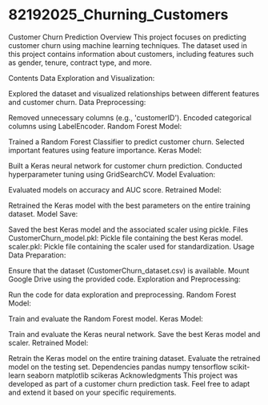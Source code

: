 # 82192025_Churning_Customers

Customer Churn Prediction
Overview
This project focuses on predicting customer churn using machine learning techniques. The dataset used in this project contains information about customers, including features such as gender, tenure, contract type, and more.

Contents
Data Exploration and Visualization:

Explored the dataset and visualized relationships between different features and customer churn.
Data Preprocessing:

Removed unnecessary columns (e.g., 'customerID').
Encoded categorical columns using LabelEncoder.
Random Forest Model:

Trained a Random Forest Classifier to predict customer churn.
Selected important features using feature importance.
Keras Model:

Built a Keras neural network for customer churn prediction.
Conducted hyperparameter tuning using GridSearchCV.
Model Evaluation:

Evaluated models on accuracy and AUC score.
Retrained Model:

Retrained the Keras model with the best parameters on the entire training dataset.
Model Save:

Saved the best Keras model and the associated scaler using pickle.
Files
CustomerChurn_model.pkl: Pickle file containing the best Keras model.
scaler.pkl: Pickle file containing the scaler used for standardization.
Usage
Data Preparation:

Ensure that the dataset (CustomerChurn_dataset.csv) is available.
Mount Google Drive using the provided code.
Exploration and Preprocessing:

Run the code for data exploration and preprocessing.
Random Forest Model:

Train and evaluate the Random Forest model.
Keras Model:

Train and evaluate the Keras neural network.
Save the best Keras model and scaler.
Retrained Model:

Retrain the Keras model on the entire training dataset.
Evaluate the retrained model on the testing set.
Dependencies
pandas
numpy
tensorflow
scikit-learn
seaborn
matplotlib
scikeras
Acknowledgments
This project was developed as part of a customer churn prediction task. Feel free to adapt and extend it based on your specific requirements.
